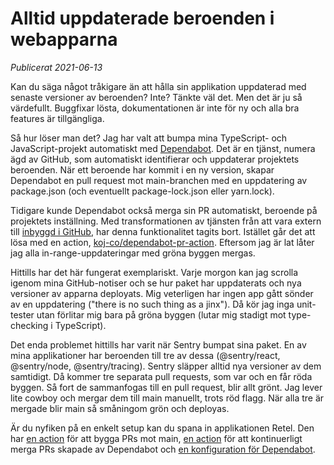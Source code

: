 # Alltid uppdaterade beroenden i webapparna

_Publicerat 2021-06-13_

Kan du säga något tråkigare än att hålla sin applikation uppdaterad med senaste versioner av beroenden? Inte? Tänkte väl det. Men det är ju så värdefullt. Buggfixar lösta, dokumentationen är inte för ny och alla bra features är tillgängliga.

Så hur löser man det? Jag har valt att bumpa mina TypeScript- och JavaScript-projekt automatiskt med [Dependabot](https://docs.github.com/en/code-security/supply-chain-security/keeping-your-dependencies-updated-automatically). Det är en tjänst, numera ägd av GitHub, som automatiskt identifierar och uppdaterar projektets beroenden. När ett beroende har kommit i en ny version, skapar Dependabot en pull request mot main-branchen med en uppdatering av package.json (och eventuellt package-lock.json eller yarn.lock).

Tidigare kunde Dependabot också merga sin PR automatiskt, beroende på projektets inställning. Med transformationen av tjänsten från att vara extern till [inbyggd i GitHub](https://docs.github.com/en/code-security/supply-chain-security/keeping-your-dependencies-updated-automatically/upgrading-from-dependabotcom-to-github-native-dependabot), har denna funktionalitet tagits bort. Istället går det att lösa med en action, [koj-co/dependabot-pr-action](https://github.com/PabioHQ/dependabot-pr-action). Eftersom jag är lat låter jag alla in-range-uppdateringar med gröna byggen mergas.

Hittills har det här fungerat exemplariskt. Varje morgon kan jag scrolla igenom mina GitHub-notiser och se hur paket har uppdaterats och nya versioner av apparna deployats. Mig veterligen har ingen app gått sönder av en uppdatering ("there is no such thing as a jinx"). Då kör jag inga unit-tester utan förlitar mig bara på gröna byggen (lutar mig stadigt mot type-checking i TypeScript).

Det enda problemet hittills har varit när Sentry bumpat sina paket. En av mina applikationer har beroenden till tre av dessa (@sentry/react, @sentry/node, @sentry/tracing). Sentry släpper alltid nya versioner av dem samtidigt. Då kommer tre separata pull requests, som var och en får röda byggen. Så fort de sammanfogas till en pull request, blir allt grönt. Jag lever lite cowboy och mergar dem till main manuellt, trots röd flagg. När alla tre är mergade blir main så småningom grön och deployas.

Är du nyfiken på en enkelt setup kan du spana in applikationen Retel. Den har [en action](https://github.com/gish/retel/blob/main/.github/workflows/ci.yml) för att bygga PRs mot main, [en action](https://github.com/gish/retel/blob/main/.github/workflows/merge-pr.yml) för att kontinuerligt merga PRs skapade av Dependabot och [en konfiguration för Dependabot](https://github.com/gish/retel/blob/main/.github/dependabot.yml).
